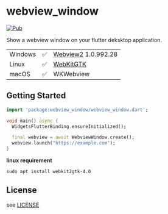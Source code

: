 # webview_window

[![Pub](https://img.shields.io/pub/v/webview_window.svg)](https://pub.dev/packages/webview_window)

Show a webview window on your flutter deksktop application.

|          |       |     |
| -------- | ------- | ---- |
| Windows  | ✅     | [Webview2](https://www.nuget.org/packages/Microsoft.Web.WebView2) 1.0.992.28 |
| Linux    | ✅    |  [WebKitGTK](https://webkitgtk.org/reference/webkit2gtk/stable/index.html)
| macOS    | ✅     |  WKWebview |

## Getting Started

```dart
import 'package:webview_window/webview_window.dart';

void main() async {
  WidgetsFlutterBinding.ensureInitialized();

  final webview = await WebviewWindow.create();
  webview.launch("https://example.com");
}

```

**linux requirement**

```shell
sudo apt install webkit2gtk-4.0
```

## License

see [LICENSE](./LICENSE)
